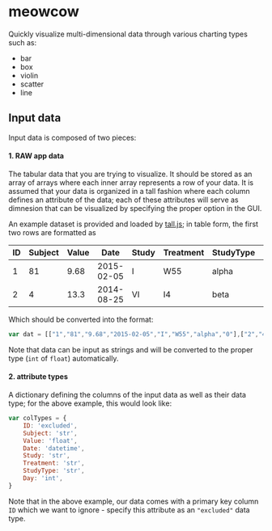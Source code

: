 # meowcow

Quickly visualize multi-dimensional data through various charting types such as:

- bar
- box
- violin
- scatter
- line 

## Input data

Input data is composed of two pieces:

#### 1. RAW app data 

The tabular data that you are trying to visualize. It should be stored as an array of arrays where each inner array represents a row of your data. It is assumed that your data is organized in a tall fashion where each column defines an attribute of the data; each of these attributes will serve as dimnesion that can be visualized by specifying the proper option in the GUI. 

An example dataset is provided and loaded by [tall.js](blob/master/js/tall.js#L18); in table form, the first two rows are formatted as

ID | Subject | Value | Date | Study | Treatment | StudyType | Day
--- | --- | --- | --- | --- | --- | --- | ---
1 | 81 | 9.68 | 2015-02-05 | I | W55 | alpha | 0
2 | 4 | 13.3 | 2014-08-25 | VI | I4 | beta | 21

Which should be converted into the format:
```javascript
var dat = [["1","81","9.68","2015-02-05","I","W55","alpha","0"],["2","4","13.3","2014-08-25","VI","I4","beta","21"]];
```

Note that data can be input as strings and will be converted to the proper type (`int` of `float`) automatically.

#### 2. attribute types

A dictionary defining the columns of the input data as well as their data type; for the above example, this would look like:

```javascript
var colTypes = {
    ID: 'excluded',
    Subject: 'str',
    Value: 'float',
    Date: 'datetime',
    Study: 'str',
    Treatment: 'str',
    StudyType: 'str',
    Day: 'int',
}
```

Note that in the above example, our data comes with a primary key column `ID` which we want to ignore - specify this attribute as an `"excluded"` data type.

